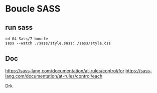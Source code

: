# Boucle SASS

## run sass
```
cd 04-Sass/7-boucle
sass --watch ./sass/style.sass:./sass/style.css
```

## Doc
https://sass-lang.com/documentation/at-rules/control/for
https://sass-lang.com/documentation/at-rules/control/each

Drk